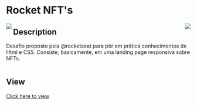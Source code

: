 # Rocket NFT's
<!-- Badges to the projects  -->
<!--  Link: https://dev.to/envoy_/150-badges-for-github-pnk -->
<img src="https://img.shields.io/badge/HTML-239120?style=for-the-badge&logo=html5&logoColor=white" align="left"/>
<img src="https://img.shields.io/badge/CSS-239120?&style=for-the-badge&logo=css3&logoColor=white" align="right"/>                                                                                                          

## Description
Desafio proposto pela @rocketseat para pôr em prática conhecimentos de Html e CSS.
Consiste, basicamente, em uma landing page responsiva sobre NFTs.
                                                                                                              
<!-- Imagens/Ilustração do projeto -->
<div align="center">
  <img src=""/>
</div>                                                                                                             

## View
<a href="https://caiquedebrito.github.io/rocket-nfts/">Click here to view</a>
